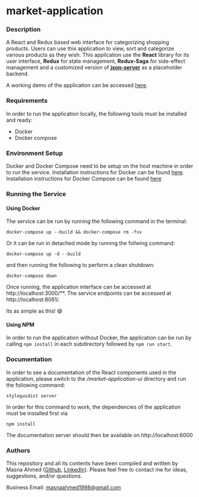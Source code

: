 # market-application

### Description

A React and Redux based web interface for categorizing shopping products. Users can use this application to view, sort and categorize various products as they wish. This application use the **React** library for its user interface, **Redux** for state management, **Redux-Saga** for side-effect management and a customized version of [**json-server**](https://github.com/typicode/json-server) as a placeholder backend.

A working demo of the application can be accessed [here](http://market-application.herokuapp.com/).

### Requirements

In order to run the application locally, the following tools must be installed and ready:

- Docker
- Docker compose

### Environment Setup

Docker and Docker Compose need to be setup on the host machine in order to run the service. Installation instructions for Docker can be found [here](https://docs.docker.com/get-docker/). Installation instructions for Docker Compose can be found [here](https://docs.docker.com/compose/install/)

### Running the Service

#### Using Docker

The service can be run by running the following command in the terminal:

```
docker-compose up --build && docker-compose rm -fsv
```

Or it can be run in detached mode by running the follwing command:

```
docker-compose up -d --build
```

and then running the following to perform a clean shutdown:

```
docker-compose down
```

Once running, the application interface can be accessed at http://localhost:3000/\*\*. The service endpoints can be accessed at http://localhost:8081/.

Its as simple as this! :smile:

#### Using NPM

In order to run the application without Docker, the application can be run by calling ```npm install``` in each subdirectory  followed by ```npm run start```.

### Documentation

In order to see a documentation of the React components used in the application, please switch to the _/market-application-ui_ directory and run the following command:

```
styleguidist server
```

In order for this command to work, the dependencies of the application must be installed first via

```
npm install
```

The documentation server should then be available on http://localhost:6000

### Authors

This repository and all its contents have been compiled and written by Masna Ahmed ([Github](https://github.com/maZna), [LinkedIn](https://www.linkedin.com/in/masna-ahmed-355432160/)). Please feel free to contact me for ideas, suggestions, and/or questions.

Business Email: masnaahmed1998@gmail.com
